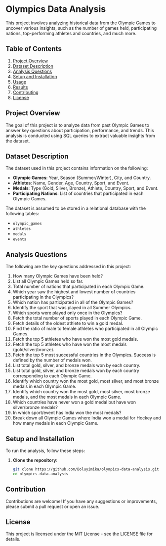 # Olympics Data Analysis

This project involves analyzing historical data from the Olympic Games to uncover various insights, such as the number of games held, participating nations, top-performing athletes and countries, and much more.

## Table of Contents

1. [Project Overview](#project-overview)
2. [Dataset Description](#dataset-description)
3. [Analysis Questions](#analysis-questions)
4. [Setup and Installation](#setup-and-installation)
5. [Usage](#usage)
6. [Results](#results)
7. [Contributing](#contributing)
8. [License](#license)

## Project Overview

The goal of this project is to analyze data from past Olympic Games to answer key questions about participation, performance, and trends. This analysis is conducted using SQL queries to extract valuable insights from the dataset.

## Dataset Description

The dataset used in this project contains information on the following:

- **Olympic Games**: Year, Season (Summer/Winter), City, and Country.
- **Athletes**: Name, Gender, Age, Country, Sport, and Event.
- **Medals**: Type (Gold, Silver, Bronze), Athlete, Country, Sport, and Event.
- **Participating Nations**: List of countries that participated in each Olympic Games.

The dataset is assumed to be stored in a relational database with the following tables:

- `olympic_games`
- `athletes`
- `medals`
- `events`

## Analysis Questions

The following are the key questions addressed in this project:

1. How many Olympic Games have been held?
2. List all Olympic Games held so far.
3. Total number of nations that participated in each Olympic Game.
4. Which year saw the highest and lowest number of countries participating in the Olympics?
5. Which nation has participated in all of the Olympic Games?
6. Identify the sport that was played in all Summer Olympics.
7. Which sports were played only once in the Olympics?
8. Fetch the total number of sports played in each Olympic Game.
9. Fetch details of the oldest athlete to win a gold medal.
10. Find the ratio of male to female athletes who participated in all Olympic Games.
11. Fetch the top 5 athletes who have won the most gold medals.
12. Fetch the top 5 athletes who have won the most medals (gold/silver/bronze).
13. Fetch the top 5 most successful countries in the Olympics. Success is defined by the number of medals won.
14. List total gold, silver, and bronze medals won by each country.
15. List total gold, silver, and bronze medals won by each country corresponding to each Olympic Game.
16. Identify which country won the most gold, most silver, and most bronze medals in each Olympic Game.
17. Identify which country won the most gold, most silver, most bronze medals, and the most medals in each Olympic Game.
18. Which countries have never won a gold medal but have won silver/bronze medals?
19. In which sport/event has India won the most medals?
20. Break down all Olympic Games where India won a medal for Hockey and how many medals in each Olympic Game.

## Setup and Installation

To run the analysis, follow these steps:

1. **Clone the repository**:
   ```bash
   git clone https://github.com/Boluyimika/olympics-data-analysis.git
   cd olympics-data-analysis
## Contribution
Contributions are welcome! If you have any suggestions or improvements, please submit a pull request or open an issue.

## License
This project is licensed under the MIT License - see the LICENSE file for details.

